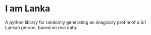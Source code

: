 # I am Lanka

A python library for randomly generating an imaginary profile of a Sri Lankan person, based on real data.
